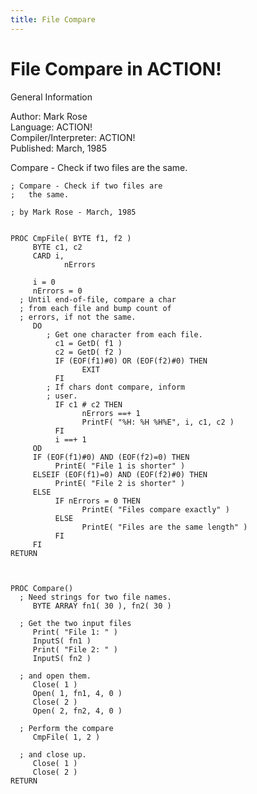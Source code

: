 ```yaml
---
title: File Compare
---
```

# File Compare in ACTION!  
  
General Information  
  
Author: 	Mark Rose   
Language: 	ACTION!   
Compiler/Interpreter: 	ACTION!   
Published: 	March, 1985   
  
Compare - Check if two files are the same.  
  
```
; Compare - Check if two files are
;	the same.

; by Mark Rose - March, 1985


PROC CmpFile( BYTE f1, f2 )
	 BYTE c1, c2
	 CARD i,
			nErrors

	 i = 0
	 nErrors = 0
  ; Until end-of-file, compare a char
  ; from each file and bump count of
  ; errors, if not the same.
	 DO
		; Get one character from each file.
		  c1 = GetD( f1 )
		  c2 = GetD( f2 )
		  IF (EOF(f1)#0) OR (EOF(f2)#0) THEN
				EXIT
		  FI
		; If chars dont compare, inform
		; user.
		  IF c1 # c2 THEN
				nErrors ==+ 1
				PrintF( "%H: %H %H%E", i, c1, c2 )
		  FI
		  i ==+ 1
	 OD
	 IF (EOF(f1)#0) AND (EOF(f2)=0) THEN
		  PrintE( "File 1 is shorter" )
	 ELSEIF (EOF(f1)=0) AND (EOF(f2)#0) THEN
		  PrintE( "File 2 is shorter" )
	 ELSE
		  IF nErrors = 0 THEN
				PrintE( "Files compare exactly" )
		  ELSE
				PrintE( "Files are the same length" )
		  FI
	 FI
RETURN



PROC Compare()
  ; Need strings for two file names.
	 BYTE ARRAY fn1( 30 ), fn2( 30 )

  ; Get the two input files
	 Print( "File 1: " )
	 InputS( fn1 )
	 Print( "File 2: " )
	 InputS( fn2 )

  ; and open them.
	 Close( 1 )
	 Open( 1, fn1, 4, 0 )
	 Close( 2 )
	 Open( 2, fn2, 4, 0 )

  ; Perform the compare
	 CmpFile( 1, 2 )

  ; and close up.
	 Close( 1 )
	 Close( 2 )
RETURN
```
